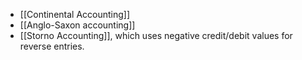 - [[Continental Accounting]]
- [[Anglo-Saxon accounting]]
- [[Storno Accounting]], which uses negative credit/debit values for reverse entries.

